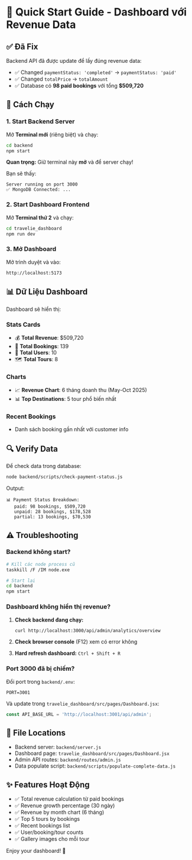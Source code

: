 # 🚀 Quick Start Guide - Dashboard với Revenue Data

## ✅ Đã Fix

Backend API đã được update để lấy đúng revenue data:
- ✅ Changed `paymentStatus: 'completed'` → `paymentStatus: 'paid'`
- ✅ Changed `totalPrice` → `totalAmount`
- ✅ Database có **98 paid bookings** với tổng **$509,720**

## 🏃 Cách Chạy

### 1. Start Backend Server

Mở **Terminal mới** (riêng biệt) và chạy:

```bash
cd backend
npm start
```

**Quan trọng:** Giữ terminal này **mở** và để server chạy!

Bạn sẽ thấy:
```
Server running on port 3000
✅ MongoDB Connected: ...
```

### 2. Start Dashboard Frontend

Mở **Terminal thứ 2** và chạy:

```bash
cd travelie_dashboard
npm run dev
```

### 3. Mở Dashboard

Mở trình duyệt và vào:
```
http://localhost:5173
```

## 📊 Dữ Liệu Dashboard

Dashboard sẽ hiển thị:

### Stats Cards
- 💰 **Total Revenue**: $509,720
- 📅 **Total Bookings**: 139
- 👥 **Total Users**: 10
- 🗺️ **Total Tours**: 8

### Charts
- 📈 **Revenue Chart**: 6 tháng doanh thu (May-Oct 2025)
- 📊 **Top Destinations**: 5 tour phổ biến nhất

### Recent Bookings
- Danh sách booking gần nhất với customer info

## 🔍 Verify Data

Để check data trong database:

```bash
node backend/scripts/check-payment-status.js
```

Output:
```
📊 Payment Status Breakdown:
   paid: 98 bookings, $509,720
   unpaid: 28 bookings, $178,528
   partial: 13 bookings, $70,530
```

## ⚠️ Troubleshooting

### Backend không start?
```bash
# Kill các node process cũ
taskkill /F /IM node.exe

# Start lại
cd backend
npm start
```

### Dashboard không hiển thị revenue?

1. **Check backend đang chạy:**
   ```bash
   curl http://localhost:3000/api/admin/analytics/overview
   ```

2. **Check browser console** (F12) xem có error không

3. **Hard refresh dashboard:** `Ctrl + Shift + R`

### Port 3000 đã bị chiếm?

Đổi port trong `backend/.env`:
```env
PORT=3001
```

Và update trong `travelie_dashboard/src/pages/Dashboard.jsx`:
```js
const API_BASE_URL = 'http://localhost:3001/api/admin';
```

## 📁 File Locations

- Backend server: `backend/server.js`
- Dashboard page: `travelie_dashboard/src/pages/Dashboard.jsx`
- Admin API routes: `backend/routes/admin.js`
- Data populate script: `backend/scripts/populate-complete-data.js`

## ✨ Features Hoạt Động

- ✅ Total revenue calculation từ paid bookings
- ✅ Revenue growth percentage (30 ngày)
- ✅ Revenue by month chart (6 tháng)
- ✅ Top 5 tours by bookings
- ✅ Recent bookings list
- ✅ User/booking/tour counts
- ✅ Gallery images cho mỗi tour

Enjoy your dashboard! 🎉
